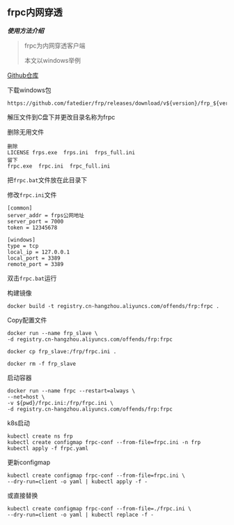 ## **frpc内网穿透**

***使用方法介绍***

> frpc为内网穿透客户端
>
> 本文以windows举例

[Github仓库](https://github.com/fatedier/frp)

下载windows包

```
https://github.com/fatedier/frp/releases/download/v${version}/frp_${version}_windows_amd64.zip
```

解压文件到C盘下并更改目录名称为frpc

删除无用文件

```
删除
LICENSE frps.exe  frps.ini  frps_full.ini
留下
frpc.exe  frpc.ini  frpc_full.ini
```

把`frpc.bat`文件放在此目录下

修改`frpc.ini`文件

```
[common]
server_addr = frps公网地址
server_port = 7000
token = 12345678

[windows]
type = tcp
local_ip = 127.0.0.1           
local_port = 3389
remote_port = 3389
```

双击`frpc.bat`运行

构建镜像

```
docker build -t registry.cn-hangzhou.aliyuncs.com/offends/frp:frpc .
```

Copy配置文件

```
docker run --name frp_slave \
-d registry.cn-hangzhou.aliyuncs.com/offends/frp:frpc

docker cp frp_slave:/frp/frpc.ini .

docker rm -f frp_slave
```
启动容器

```
docker run --name frpc --restart=always \
--net=host \
-v ${pwd}/frpc.ini:/frp/frpc.ini \
-d registry.cn-hangzhou.aliyuncs.com/offends/frp:frpc
```
k8s启动

```
kubectl create ns frp
kubectl create configmap frpc-conf --from-file=frpc.ini -n frp
kubectl apply -f frpc.yaml
```
更新configmap

```
kubectl create configmap frpc-conf --from-file=frpc.ini \
--dry-run=client -o yaml | kubectl apply -f -
```
或直接替换
```
kubectl create configmap frpc-conf --from-file=./frpc.ini \
--dry-run=client -o yaml | kubectl replace -f -
```